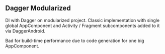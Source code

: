 ## Dagger Modularized

DI with Dagger on modularized project. Classic implementation with single global AppComponent
and Activity / Fragment subcomponents added to it via DaggerAndroid.

Bad for build-time performance due to code generation for one big AppComponent.
